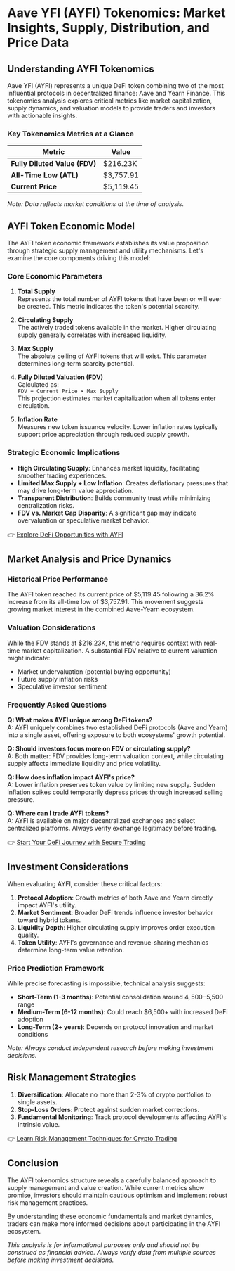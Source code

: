 # Aave YFI (AYFI) Tokenomics: Market Insights, Supply, Distribution, and Price Data  

## Understanding AYFI Tokenomics  

Aave YFI (AYFI) represents a unique DeFi token combining two of the most influential protocols in decentralized finance: Aave and Yearn Finance. This tokenomics analysis explores critical metrics like market capitalization, supply dynamics, and valuation models to provide traders and investors with actionable insights.  

### Key Tokenomics Metrics at a Glance  

| Metric                | Value                  |  
|-----------------------|------------------------|  
| **Fully Diluted Value (FDV)** | $216.23K          |  
| **All-Time Low (ATL)**        | $3,757.91          |  
| **Current Price**             | $5,119.45          |  

*Note: Data reflects market conditions at the time of analysis.*  

## AYFI Token Economic Model  

The AYFI token economic framework establishes its value proposition through strategic supply management and utility mechanisms. Let's examine the core components driving this model:  

### Core Economic Parameters  

1. **Total Supply**  
   Represents the total number of AYFI tokens that have been or will ever be created. This metric indicates the token's potential scarcity.  

2. **Circulating Supply**  
   The actively traded tokens available in the market. Higher circulating supply generally correlates with increased liquidity.  

3. **Max Supply**  
   The absolute ceiling of AYFI tokens that will exist. This parameter determines long-term scarcity potential.  

4. **Fully Diluted Valuation (FDV)**  
   Calculated as:  
   `FDV = Current Price × Max Supply`  
   This projection estimates market capitalization when all tokens enter circulation.  

5. **Inflation Rate**  
   Measures new token issuance velocity. Lower inflation rates typically support price appreciation through reduced supply growth.  

### Strategic Economic Implications  

- **High Circulating Supply**: Enhances market liquidity, facilitating smoother trading experiences.  
- **Limited Max Supply + Low Inflation**: Creates deflationary pressures that may drive long-term value appreciation.  
- **Transparent Distribution**: Builds community trust while minimizing centralization risks.  
- **FDV vs. Market Cap Disparity**: A significant gap may indicate overvaluation or speculative market behavior.  

👉 [Explore DeFi Opportunities with AYFI](https://bit.ly/okx-bonus)  

## Market Analysis and Price Dynamics  

### Historical Price Performance  

The AYFI token reached its current price of $5,119.45 following a 36.2% increase from its all-time low of $3,757.91. This movement suggests growing market interest in the combined Aave-Yearn ecosystem.  

### Valuation Considerations  

While the FDV stands at $216.23K, this metric requires context with real-time market capitalization. A substantial FDV relative to current valuation might indicate:  
- Market undervaluation (potential buying opportunity)  
- Future supply inflation risks  
- Speculative investor sentiment  

### Frequently Asked Questions  

**Q: What makes AYFI unique among DeFi tokens?**  
A: AYFI uniquely combines two established DeFi protocols (Aave and Yearn) into a single asset, offering exposure to both ecosystems' growth potential.  

**Q: Should investors focus more on FDV or circulating supply?**  
A: Both matter: FDV provides long-term valuation context, while circulating supply affects immediate liquidity and price volatility.  

**Q: How does inflation impact AYFI's price?**  
A: Lower inflation preserves token value by limiting new supply. Sudden inflation spikes could temporarily depress prices through increased selling pressure.  

**Q: Where can I trade AYFI tokens?**  
A: AYFI is available on major decentralized exchanges and select centralized platforms. Always verify exchange legitimacy before trading.  

👉 [Start Your DeFi Journey with Secure Trading](https://bit.ly/okx-bonus)  

## Investment Considerations  

When evaluating AYFI, consider these critical factors:  

1. **Protocol Adoption**: Growth metrics of both Aave and Yearn directly impact AYFI's utility.  
2. **Market Sentiment**: Broader DeFi trends influence investor behavior toward hybrid tokens.  
3. **Liquidity Depth**: Higher circulating supply improves order execution quality.  
4. **Token Utility**: AYFI's governance and revenue-sharing mechanics determine long-term value retention.  

### Price Prediction Framework  

While precise forecasting is impossible, technical analysis suggests:  
- **Short-Term (1-3 months)**: Potential consolidation around $4,500-$5,500 range  
- **Medium-Term (6-12 months)**: Could reach $6,500+ with increased DeFi adoption  
- **Long-Term (2+ years)**: Depends on protocol innovation and market conditions  

*Note: Always conduct independent research before making investment decisions.*  

## Risk Management Strategies  

1. **Diversification**: Allocate no more than 2-3% of crypto portfolios to single assets.  
2. **Stop-Loss Orders**: Protect against sudden market corrections.  
3. **Fundamental Monitoring**: Track protocol developments affecting AYFI's intrinsic value.  

👉 [Learn Risk Management Techniques for Crypto Trading](https://bit.ly/okx-bonus)  

## Conclusion  

The AYFI tokenomics structure reveals a carefully balanced approach to supply management and value creation. While current metrics show promise, investors should maintain cautious optimism and implement robust risk management practices.  

By understanding these economic fundamentals and market dynamics, traders can make more informed decisions about participating in the AYFI ecosystem.  

*This analysis is for informational purposes only and should not be construed as financial advice. Always verify data from multiple sources before making investment decisions.*